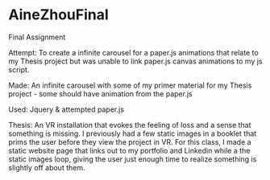 # AineZhouFinal

Final Assignment

Attempt: To create a infinite carousel for a paper.js animations that relate to my Thesis project but was unable to link paper.js canvas animations to my js script.

Made: An infinite carousel with some of my primer material for my Thesis project - some should have animation from the paper.js

Used: Jquery & attempted paper.js

Thesis: An VR installation that evokes the feeling of loss and a sense that something is missing. I previously had a few static images in a booklet that prims the user before they view the project in VR. For this class, I made a static website page that links out to my portfolio and Linkedin while a the static images loop, giving the user just enough time to realize something is slightly off about them. 
